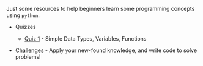 Just some resources to help beginners learn some programming concepts using `python`.

* Quizzes
    * [Quiz 1](quiz1.md) - Simple Data Types, Variables, Functions

* [Challenges](challenges.md) - Apply your new-found knowledge, and write code to solve problems!